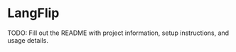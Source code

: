 # LangFlip

TODO: Fill out the README with project information, setup instructions, and usage details.
